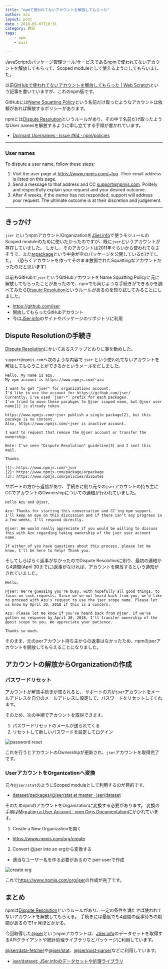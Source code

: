 ```yaml
---
title: "npmで使われてないアカウントを解放してもらった"
author: azu
layout: post
date : 2018-05-07T10:31
category: 雑記
tags:
    - npm
    - mail

---
```


JavaScriptのパッケージ管理ツール/サービスである[npm](https://www.npmjs.com/)で使われてないアカウントを解放してもらって、Scoped moduleとして使えるようにしてもらいました。

以前[GitHubで使われてないアカウントを解放してもらった | Web Scratch](https://efcl.info/2014/07/18/take-github-account/)という記事を書いていますが、これのnpm版です。

GitHubには[Name Squatting Policy](https://help.github.com/articles/name-squatting-policy/)という名前だけ取ったようなアカウントは依頼があれば解放するポリシーがあります。

npmには[Dispute Resolution](https://www.npmjs.com/policies/disputes)というルールがあり、その中で名前だけ取ったようなUser namesを解放するように申し立てする手順が書かれています。

- [Dormant Usernames · Issue #64 · npm/policies](https://github.com/npm/policies/issues/64)

----


### User names

To dispute a user name, follow these steps:

1. Visit the user page at <https://www.npmjs.com/~foo>. Their email address is listed on this page.
2. Send a message to that address and CC <support@npmjs.com>. Politely and respectfully explain your request and your desired outcome.
3. After 4 weeks, if the owner has not responded, support will address your request. The ultimate outcome is at their discretion and judgement.

----


## きっかけ

`jser` というnpmアカウント/Organizationを[JSer.info](https://github.com/jser)で使うモジュールのScoped moduleのために使いたかったのですが、既に`jser`というアカウントが存在していました。
しかし、そのアカウントは2011年ぐらいから使われてなさそうで、また[arpackage](https://www.npmjs.com/package/arpackage)という中身が空のパッケージを公開しているだけでした。
（恐らくアカウントを作ってそのまま放置されたSquattingなアカウントだったのだと思います）

以前もGitHubで`jser`というGitHubアカウントをName Squatting Policyに元に解放してもらったことがあったので、npmでも同じような手続きができるかを調べてみたら[Dispute Resolution](https://www.npmjs.com/policies/disputes)というルールがあるのを知り試してみることにしました。

- <https://github.com/jser>
 - 開放してもらったGitHubアカウント
 - 今は[JSer.info](https://github.com/jser)のサイトやパッケージのリポジトリに利用


## Dispute Resolutionの手続き

[Dispute Resolution](https://www.npmjs.com/policies/disputes)にかいてあるステップどおりに事を勧めした。


`support@npmjs.com`へ次のような内容で `jser` という使われてないアカウントを解放してもらうことができるかというメールをだしました。

```
Hello, My name is azu.
My npm account is https://www.npmjs.com/~azu

I want to get "jser" for organizations account.
I'd like to use the account for https://github.com/jser/
Currently, I've used `jser-*` prefix for each packages.
I've tried to move these pacakges to @jser scoped name, but @jser user name[1] is already token.

https://www.npmjs.com/~jser publish a single package[2], but this pacakge is no content.
Also, https://www.npmjs.com/~jser is inactive account.

I want to request that remove the @jser account or transfer the ownership.

Note: I've seen "Dispute Resolution" guideline[3] and I sent this mail.

Thanks.

[1]: https://www.npmjs.com/~jser
[2]: https://www.npmjs.com/package/arpackage
[3]: https://www.npmjs.com/policies/disputes
```

サポートの方から返信があり、手続きに則り元々の`jser`アカウントの持ち主にCCでアカウントのOwnershipについての連絡が行われていました。


```
Hello Azu and @jser,

Azu: Thanks for starting this conversation and CC'ing npm support. I'll keep an eye on this discussion and if there isn't any progress in a few weeks, I'll respond directly.

@jser: We would really appreciate if you would be willing to discuss this with Azu regarding taking ownership of the jser user account name.

If either of you have questions about this process, please let me know, I'll be here to help! Thank you.
```

そしてしらばらく返事がなかったのでDispute Resolutionに則り、最初の連絡から4週間(April 30までに)返事がなければ、アカウントを開放するという通知がされていました。

```
Hello,

@jser: We're guessing you're busy, with hopefully all good things, to focus on such requests. Since we've not heard back from you, we'd like to proceed with Azu's request to use the jser scope name. Please let us know by April 30, 2018 if this is a concern.

Azu: Please let me know if you've heard back from @jser. If we've gotten no response by April 30, 2018, I'll transfer ownership of the @post scope to you. We appreciate your patience.

Thanks so much.
```

そのまま、元のjserアカウント持ち主からの返事はなかったため、npmのjserアカウントを開放してもらえることになりました。

## アカウントの解放からOrganizationの作成

### パスワードリセット

アカウントが解放手続きが取られると、
サポートの方が`jser`アカウントをメールアドレスを自分のメールアドレスに設定して、パスワードをリセットしてくれます。

そのため、次の手順でアカウントを取得できます。

1. パスワードリセットのメールが送られてくる
2. リセットして新しいパスワードを設定してログイン

![password reset](https://efcl.info/wp-content/uploads/2018/05/07-1525658015.png)

これを行うとアカウントのOwnershipが更新され、`jser`アカウントを取得完了です。

### UserアカウントをOrganizationへ変換

元々`@jser/stat`のようにScoped moduleとして利用するのが目的です。

- [dataset/packages/@jser/stat at master · jser/dataset](https://github.com/jser/dataset/tree/master/packages/%40jser/stat)

そのためnpmのアカウントをOrganizationに変換する必要があります。
変換の手順は[Migrating a User Account · npm Orgs Documentation](https://www.npmjs.com/docs/orgs/migrating-a-user-account.html)にかかれています。

1. Create a New Organizationを開く
  - https://www.npmjs.com/org/create
2. Convert @jser into an orgから変換する
  - 適当なユーザー名を作る必要があるので jser-userで作成
  
![create org](https://efcl.info/wp-content/uploads/2018/05/07-1525658182.png)

これで<https://www.npmjs.com/org/jser>の作成が完了です。

## まとめ

npmは[Dispute Resolution](https://www.npmjs.com/policies/disputes)というルールがあり、一定の条件を満たせば使われてないアカウントを解放してもらえる。
手続きには最低でも4週間の返事待ちの期間があるので1ヶ月ほどかかる。

今回取得した[@jser](https://www.npmjs.com/org/jser)というnpmアカウントは、[JSer.info](https://github.com/jser)のデータセットを取得するAPIクライアントや統計処理ライブラリなどパッケージに利用しています。

[@jser/data-fetcher](https://github.com/jser/dataset/tree/master/packages/@jser/data-fetcher)や[@jser/stat](https://github.com/jser/dataset/tree/master/packages/@jser/stat)、[@jser/post-parser](https://github.com/jser/dataset/tree/master/packages/%40jser/post-parser)などに利用しています。

- [jser/dataset: JSer.infoのデータセットや処理ライブラリ](https://github.com/jser/dataset)